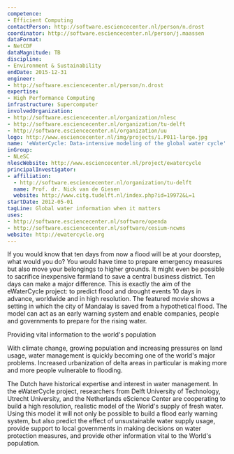 ```yaml
---
competence:
- Efficient Computing
contactPerson: http://software.esciencecenter.nl/person/n.drost
coordinator: http://software.esciencecenter.nl/person/j.maassen
dataFormat:
- NetCDF
dataMagnitude: TB
discipline:
- Environment & Sustainability
endDate: 2015-12-31
engineer:
- http://software.esciencecenter.nl/person/n.drost
expertise:
- High Performance Computing
infrastructure: Supercomputer
involvedOrganization:
- http://software.esciencecenter.nl/organization/nlesc
- http://software.esciencecenter.nl/organization/tu-delft
- http://software.esciencecenter.nl/organization/uu
logo: http://www.esciencecenter.nl/img/projects/1.P011-large.jpg
name: 'eWaterCycle: Data-intensive modeling of the global water cycle'
inGroup:
- NLeSC
nlescWebsite: http://www.esciencecenter.nl/project/ewatercycle
principalInvestigator:
- affiliation:
  - http://software.esciencecenter.nl/organization/tu-delft
  name: Prof. dr. Nick van de Giesen
  website: http://www.citg.tudelft.nl/index.php?id=19972&L=1
startDate: 2012-05-01
tagLine: Global water information when it matters
uses:
- http://software.esciencecenter.nl/software/openda
- http://software.esciencecenter.nl/software/cesium-ncwms
website: http://ewatercycle.org
---
```

If you would know that ten days from now a flood will be at your doorstep, what would you do? You would have time to prepare emergency measures but also move your belongings to higher grounds. It might even be possible to sacrifice inexpensive farmland to save a central business district. Ten days can make a major difference. This is exactly the aim of the eWaterCycle project: to predict flood and drought events 10 days in advance, worldwide and in high resolution. The featured movie shows a setting in which the city of Mandalay is saved from a hypothetical flood. The model can act as an early warning system and enable companies, people and governments to prepare for the rising water.

Providing vital information to the world's population

With climate change, growing population and increasing pressures on land usage, water management is quickly becoming one of the world's major problems. Increased urbanization of delta areas in particular is making more and more people vulnerable to flooding.

The Dutch have historical expertise and interest in water management. In the eWaterCycle project, researchers from Delft University of Technology, Utrecht University, and the Netherlands eScience Center are cooperating to build a high resolution, realistic model of the World's supply of fresh water. Using this model it will not only be possible to build a flood early warning system, but also predict the effect of unsustainable water supply usage, provide support to local governments in making decisions on water protection measures, and provide other information vital to the World's population.
